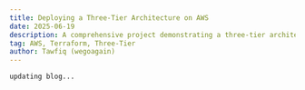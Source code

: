 ```yaml
---
title: Deploying a Three-Tier Architecture on AWS
date: 2025-06-19
description: A comprehensive project demonstrating a three-tier architecture using AWS services like EC2 instances, RDS, VPC. It includes a VPC setup, security groups, public/private subnets and availability zones for high availability. 
tag: AWS, Terraform, Three-Tier
author: Tawfiq (wegoagain)
---
```


`updating blog...`


